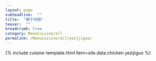 ```yaml
---
layout: page
subheadline:  ""
title:  "椰子鸡锅"
teaser:  "" 
breadcrumb: true
category: MenuCuisine/all
permalink: /MenuCuisine/all/yezijiguo/
---
```


{% include cuisine-template.html item=site.data.chicken.yezijiguo %}

